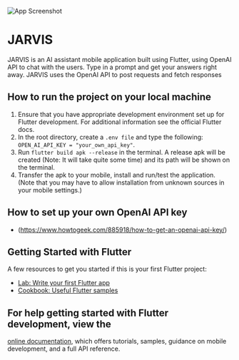 
![App Screenshot](https://i.postimg.cc/Rhwqh8Z1/Tweelet-1.png) 

# JARVIS 
JARVIS is an AI assistant mobile application built using Flutter, using OpenAI API to chat with the users. Type in a prompt and get your answers right away. JARVIS uses the OpenAI API to post requests and fetch responses

## How to run the project on your local machine 
1. Ensure that you have appropriate development environment set up for Flutter development. For additional information see the official Flutter docs.
2. In the root directory, create a `.env file` and type the following: `OPEN_AI_API_KEY = "your_own_api_key"`.
3. Run `flutter build apk --release` in the terminal. A release apk will be created (Note: It will take quite some time) and its path will be shown on the terminal.
4. Transfer the apk to your mobile, install and run/test the application. (Note that you may have to allow installation from unknown sources in your mobile settings.)

## How to set up your own OpenAI API key

- (https://www.howtogeek.com/885918/how-to-get-an-openai-api-key/)


## Getting Started with Flutter

A few resources to get you started if this is your first Flutter project:

- [Lab: Write your first Flutter app](https://docs.flutter.dev/get-started/codelab)
- [Cookbook: Useful Flutter samples](https://docs.flutter.dev/cookbook)

## For help getting started with Flutter development, view the
[online documentation](https://docs.flutter.dev/), which offers tutorials,
samples, guidance on mobile development, and a full API reference.
